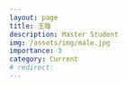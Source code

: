 ```yaml
---
layout: page
title: 王璇
description: Master Student
img: /assets/img/male.jpg
importance: 3
category: Current
# redirect: 
---
```

